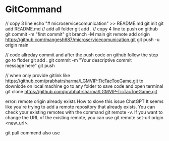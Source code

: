 # GitCommand
// copy 3 line 
echo "# microservicecomunication" >> README.md
git init
git add README.md
// add all folder 
git add .
// copy 4 line to push on github
git commit -m "first commit"
git branch -M main
git remote add origin https://github.com/mangesh687/microservicecomunication.git
git push -u origin main

// code allreday commit and after the push code on github follow the step 
go to floder 
git add .
git commit -m "Your descriptive commit message here"
git push


// when only provide gitlink like https://github.com/prabhatrsharma/LGMVIP-TicTacToeGame.git to downlode on local machine 
go to any folder to save code  and open terminal 
git clone https://github.com/prabhatrsharma/LGMVIP-TicTacToeGame.git


error: remote origin already exists
How to slove this issue 
ChatGPT
It seems like you're trying to add a remote repository that already exists. You can check your existing remotes with the command git remote -v. If you want to change the URL of the existing remote, you can use git remote set-url origin <new_url>.

git pull commend also use 



 
